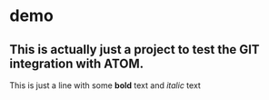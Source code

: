 # demo
## This is actually just a project to test the GIT integration with ATOM.

This is just a line with some **bold** text and *italic* text

